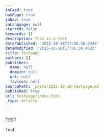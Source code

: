 ```yaml
---
inFeed: true
hasPage: true
inNav: true
inLanguage: null
starred: false
keywords: []
description: This is a test
datePublished: '2015-10-18T17:06:58.344Z'
dateModified: '2015-10-18T17:06:38.463Z'
title: Testpage
authors: []
publisher:
  name: null
  domain: null
  url: null
  favicon: null
sourcePath: _posts/2015-10-18-testpage.md
published: true
url: testpage/index.html
_type: Article

---
```

TEST

Test